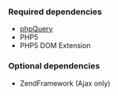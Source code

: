 ### Required dependencies ###
  * [phpQuery](http://code.google.com/p/phpquery/)
  * PHP5
  * PHP5 DOM Extension

### Optional dependencies ###
  * ZendFramework (Ajax only)